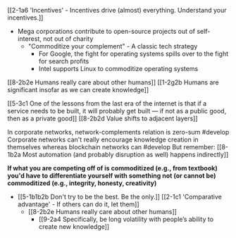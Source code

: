 [[2-1a6 'Incentives' - Incentives drive (almost) everything. Understand your incentives.]]

- Mega corporations contribute to open-source projects out of self-interest, not out of charity
	- "Commoditize your complement" - A classic tech strategy
		- For Google, the fight for operating systems spills over to the fight for search profits
		- Intel supports Linux to commoditize operating systems

[[8-2b2e Humans really care about other humans]]
	[[1-2g2b Humans are significant insofar as we can create knowledge]]

[[5-3c1 One of the lessons from the last era of the internet is that if a service needs to be built, it will probably get built — if not as a public good, then as a private good]]
	[[8-2b2d Value shifts to adjacent layers]]

In corporate networks, network-complements relation is zero-sum #develop 
	Corporate networks can't really encourage knowledge creation in themselves whereas blockchain networks can #develop 
		But remember: [[8-1b2a Most automation (and probably disruption as well) happens indirectly]]

**If what you are competing off of is commoditized (e.g., from textbook) you'd have to differentiate yourself with something not (or cannot be) commoditized (e.g., integrity, honesty, creativity)**
- [[5-1b1b2b Don't try to be the best. Be the only.]] [[2-1c1 'Comparative advantage' - If others can do it, let them]]
	- [[8-2b2e Humans really care about other humans]]
		- [[9-2a4 Specifically, be long volatility with people’s ability to create new knowledge]]